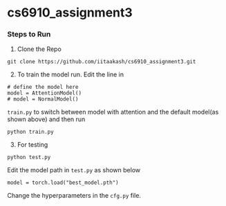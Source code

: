 # cs6910_assignment3

### Steps to Run
1. Clone the Repo
```
git clone https://github.com/iitaakash/cs6910_assignment3.git
```
2. To train the model run. Edit the line in 
```
# define the model here 
model = AttentionModel()
# model = NormalModel()
```
`train.py` to switch between model with attention and the default model(as shown above) and then run
``` 
python train.py
```
3. For testing
``` 
python test.py 
```
Edit the model path in `test.py` as shown below
```
model = torch.load("best_model.pth")
```

Change the hyperparameters in the `cfg.py` file.

